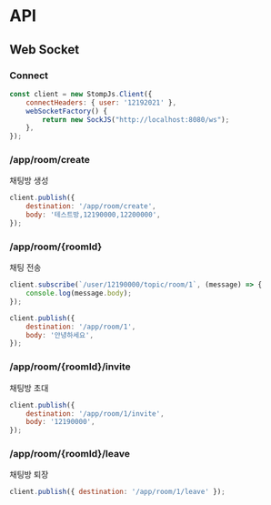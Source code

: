 # API

## Web Socket

### Connect

```js
const client = new StompJs.Client({
    connectHeaders: { user: '12192021' },
    webSocketFactory() {
        return new SockJS("http://localhost:8080/ws");
    },
});
```

### /app/room/create

채팅방 생성

```js
client.publish({
    destination: '/app/room/create',
    body: '테스트방,12190000,12200000',
});
```

### /app/room/{roomId}

채팅 전송

```js
client.subscribe(`/user/12190000/topic/room/1`, (message) => {
    console.log(message.body);
});

client.publish({
    destination: '/app/room/1',
    body: '안녕하세요',
});
```

### /app/room/{roomId}/invite

채팅방 초대

```js
client.publish({
    destination: '/app/room/1/invite',
    body: '12190000',
});
```

### /app/room/{roomId}/leave

채팅방 퇴장

```js
client.publish({ destination: '/app/room/1/leave' });
```
